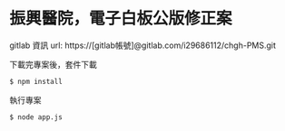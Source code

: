 #  振興醫院，電子白板公版修正案

gitlab 資訊
url: https://[gitlab帳號]@gitlab.com/i29686112/chgh-PMS.git


下載完專案後，套件下載
```sh
$ npm install
```

執行專案
```sh
$ node app.js
```
